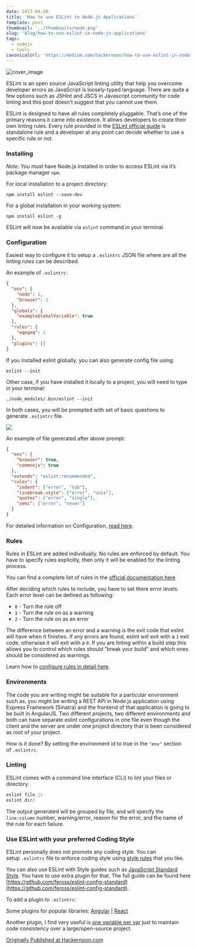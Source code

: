 ```yaml
---
date: 2017-04-28
title: 'How to use ESLint in Node.js Applications'
template: post
thumbnail: '../thumbnails/node.png'
slug: 'blog/how-to-use-eslint-in-node-js-applications'
tags:
  - nodejs
  - tools
canonicalUrl: 'https://medium.com/hackernoon/how-to-use-eslint-in-node-js-applications-cc4b2298ce55'
---
```


![cover_image](https://miro.medium.com/max/1400/0*Ktrwh00dFMh7e_ma.png)

ESLint is an open source JavaScript linting utility that help you overcome developer errors as JavaScript is loosely-typed language. There are quite a few options such as JSHint and JSCS in Javascript community for code linting and this post doesn’t suggest that you cannot use them.

ESLint is designed to have all rules completely pluggable. That’s one of the primary reasons it came into existence. It allows developers to create their own linting rules. Every rule provided in the [ESLint official guide](http://eslint.org/docs/user-guide) is standalone rule and a developer at any point can decide whether to use a specific rule or not.

### Installing

_Note_: You must have Node.js installed in order to access ESLint via it’s package manager `npm`.

For local installation to a project directory:

```shell
npm install eslint --save-dev
```

For a global installation in your working system:

```shell
npm install eslint -g
```

ESLint will now be available via `eslint` command in your terminal.

### Configuration

Easiest way to configure it to setup a `.eslintrc` JSON file where are all the linting rules can be described.

An example of `.eslintrc`:

```json
{
  "env": {
    "node": 1,
    "browser": 1
  },
  "globals": {
    "exampleGlobalVariable": true
  },
  "rules": {
    "eqeqeq": 1
  },
  "plugins": []
}
```

If you installed eslint globally, you can also generate config file using:

```shell
eslint --init
```

Other case, if you have installed it locally to a project, you will need to type in your terminal:

```shell
./node_modules/.bin/eslint --init
```

In both cases, you will be prompted with set of basic questions to generate `.eslintrc` file.

![](https://cdn-images-1.medium.com/max/800/0*RMPR1vjmB6jsHtHw.png)

An example of file generated after above prompt:

```json
{
  "env": {
    "browser": true,
    "commonjs": true
  },
  "extends": "eslint:recommended",
  "rules": {
    "indent": ["error", "tab"],
    "linebreak-style": ["error", "unix"],
    "quotes": ["error", "single"],
    "semi": ["error", "never"]
  }
}
```

For detailed information on Configuration, [read here](http://eslint.org/docs/user-guide/configuring).

### Rules

Rules in ESLint are added individually. No rules are enforced by default. You have to specify rules explicitly, then only it will be enabled for the linting process.

You can find a complete list of rules in the [official documentation here](http://eslint.org/docs/rules/)

After deciding which rules to include, you have to set there error levels. Each error level can be defined as following:

- `0` - Turn the rule off
- `1` - Turn the rule on as a warning
- `2` - Turn the rule on as an error

The difference between an error and a warning is the exit code that eslint will have when it finishes. If any errors are found, eslint will exit with a `1` exit code, otherwise it will exit with a `0`. If you are linting within a build step this allows you to control which rules should "break your build" and which ones should be considered as warnings.

Learn how to [configure rules in detail here](http://eslint.org/docs/user-guide/configuring#configuring-rules).

### Environments

The code you are writing might be suitable for a particular environment such as, you might be writing a REST API in Node.js application using Express Framework (Sinatra) and the frontend of that application is going to be built in AngularJS. Two different projects, two different environments and both can have separate eslint configurations in one file even though the client and the server are under one project directory that is been considered as root of your project.

How is it done? By setting the environment id to true in the `"env"` section of `.eslintrc`.

### Linting

ESLint comes with a command line interface (CLI) to lint your files or directory.

```js
eslint file.js
eslint dir/
```

The output generated will be grouped by file, and will specify the `line:column` number, warning/error, reason for the error, and the name of the rule for each failure.

### Use ESLint with your preferred Coding Style

ESLint personally does not promote any coding style. You can setup `.eslintrc` file to enforce coding style using [style rules](http://eslint.org/docs/rules/#stylistic-issues) that you like.

You can also use ESLint with Style guides such as [JavaScript Standard Style](http://standardjs.com/). You have to use extra plugin for that. The full guide can be found here [https://github.com/feross/eslint-config-standard](https://github.com/feross/eslint-config-standard).

To add a plugin to `.eslintrc`:

Some plugins for popular libraries: [Angular](https://www.npmjs.com/package/eslint-plugin-angular) | [React](https://www.npmjs.com/package/eslint-plugin-react)

Another plugin, I find very useful is [one variable per var](https://www.npmjs.com/package/eslint-plugin-one-variable-per-var) just to maintain code consistency over a large/open-source project.

[Originally Published at Hackernoon.com](https://medium.com/hackernoon/how-to-use-eslint-in-node-js-applications-cc4b2298ce55)

